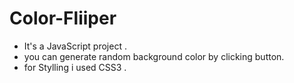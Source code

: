 # Color-Fliiper
- It's a JavaScript project .
- you can generate random background color by clicking button.
- for Stylling i used CSS3 .

